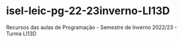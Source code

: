 # isel-leic-pg-22-23inverno-LI13D
Recursos das aulas de Programação - Semestre de Inverno 2022/23 - Turma LI13D
